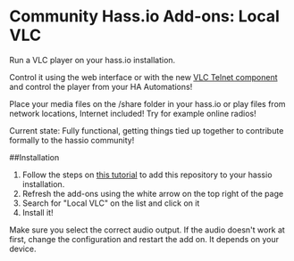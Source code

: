 # Community Hass.io Add-ons: Local VLC

Run a VLC player on your hass.io installation.

Control it using the web interface or with the new [VLC Telnet component](https://www.home-assistant.io/components/vlc-telnet/) and control the player from your HA Automations!

Place your media files on the /share folder in your hass.io or play files from network locations, Internet included! Try for example online radios!

Current state: Fully functional, getting things tied up together to contribute formally to the hassio community!

##Installation
1. Follow the steps on [this tutorial](https://www.home-assistant.io/hassio/installing_third_party_addons/) to add this repository to your hassio installation.
2. Refresh the add-ons using the white arrow on the top right of the page
3. Search for "Local VLC" on the list and click on it
4. Install it!


Make sure you select the correct audio output. If the audio doesn't work at first, change the configuration and restart the add on. It depends on your device.